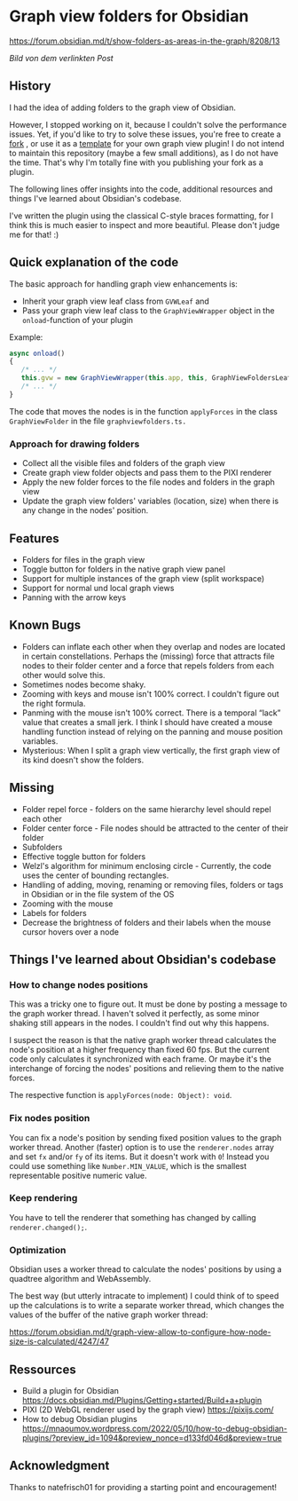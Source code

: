 # Graph view folders for Obsidian

https://forum.obsidian.md/t/show-folders-as-areas-in-the-graph/8208/13

*Bild von dem verlinkten Post*

## History

I had the idea of adding folders to the graph view of Obsidian.

However, I stopped working on it, because I couldn't solve the performance issues. Yet, if you'd like to try to solve these issues, you're free to create a [fork](https://docs.github.com/en/pull-requests/collaborating-with-pull-requests/working-with-forks/fork-a-repo) , or use it as a [template](https://docs.github.com/en/repositories/creating-and-managing-repositories/creating-a-repository-from-a-template#creating-a-repository-from-a-template) for your own graph view plugin! I do not intend to maintain this repository (maybe a few small additions), as I do not have the time. That's why I'm totally fine with you publishing your fork as a plugin.

The following lines offer insights into the code, additional resources and things I've learned about Obsidian's codebase.

I've written the plugin using the classical C-style braces formatting, for I think this is much easier to inspect and more beautiful. Please don't judge me for that! :)
## Quick explanation of the code

The basic approach for handling graph view enhancements is:
- Inherit your graph view leaf class from `GVWLeaf` and 
- Pass your graph view leaf class to the `GraphViewWrapper` object in the `onload`-function of your plugin

Example:

``` typescript
async onload()
{ 
   /* ... */
   this.gvw = new GraphViewWrapper(this.app, this, GraphViewFoldersLeaf);
   /* ... */
}
```

The code that moves the nodes is in the function `applyForces` in the class `GraphViewFolder` in the file `graphviewfolders.ts.`

### Approach for drawing folders

- Collect all the visible files and folders of the graph view
- Create graph view folder objects and pass them to the PIXI renderer
- Apply the new folder forces to the file nodes and folders in the graph view
- Update the graph view folders' variables (location, size) when there is any change in the nodes' position.

## Features

- Folders for files in the graph view
- Toggle button for folders in the native graph view panel
- Support for multiple instances of the graph view (split workspace)
- Support for normal und local graph views
- Panning with the arrow keys

## Known Bugs

- Folders can inflate each other when they overlap and nodes are located in certain constellations. Perhaps the (missing) force that attracts file nodes to their folder center and a force that repels folders from each other would solve this.
- Sometimes nodes become shaky.
- Zooming with keys and mouse isn't 100% correct. I couldn't figure out the right formula.
- Panming with the mouse isn't 100% correct. There is a temporal “lack” value that creates a small jerk. I think I should have created a mouse handling function instead of relying on the panning and mouse position variables.
- Mysterious: When I split a graph view vertically, the first graph view of its kind doesn't show the folders.

## Missing

- Folder repel force - folders on the same hierarchy level should repel each other
- Folder center force - File nodes should be attracted to the center of their folder
- Subfolders
- Effective toggle button for folders
- Welzl's algorithm for minimum enclosing circle - Currently, the code uses the center of bounding rectangles.
- Handling of adding, moving, renaming or removing files, folders or tags in Obsidian or in the file system of the OS
- Zooming with the mouse
- Labels for folders
- Decrease the brightness of folders and their labels when the mouse cursor hovers over a node

## Things I've learned about Obsidian's codebase

### How to change nodes positions

This was a tricky one to figure out. It must be done by posting a message to the graph worker thread. I haven't solved it perfectly, as some minor shaking still appears in the nodes. I couldn't find out why this happens.

I suspect the reason is that the native graph worker thread calculates the node's position at a higher frequency than fixed 60 fps. But the current code only calculates it synchronized with each frame. Or maybe it's the interchange of forcing the nodes' positions and relieving them to the native forces.

The respective function is `applyForces(node: Object): void`.
### Fix nodes position

   You can fix a node's position by sending fixed position values to the graph worker thread. Another (faster) option is to use the `renderer.nodes` array and set `fx` and/or `fy` of its items.
   But it doesn't work with `0`! Instead you could use something like `Number.MIN_VALUE`, which is the smallest representable positive numeric value.
### Keep rendering

You have to tell the renderer that something has changed by calling `renderer.changed();`.
### Optimization

Obsidian uses a worker thread to calculate the nodes' positions by using a quadtree algorithm and WebAssembly.

The best way (but utterly intracate to implement) I could think of to speed up the calculations is to write a separate worker thread, which changes the values of the buffer of the native graph worker thread:

https://forum.obsidian.md/t/graph-view-allow-to-configure-how-node-size-is-calculated/4247/47
## Ressources

- Build a plugin for Obsidian
  https://docs.obsidian.md/Plugins/Getting+started/Build+a+plugin
- PIXI (2D WebGL renderer used by the graph view)
  https://pixijs.com/
- How to debug Obsidian plugins 
  https://mnaoumov.wordpress.com/2022/05/10/how-to-debug-obsidian-plugins/?preview_id=1094&preview_nonce=d133fd046d&preview=true

## Acknowledgment

Thanks to natefrisch01 for providing a starting point and encouragement!
